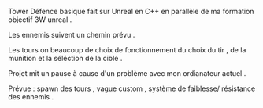 Tower Défence basique fait sur Unreal en C++ en parallèle de ma formation objectif 3W unreal . 

Les ennemis suivent un chemin prévu .

Les tours on beaucoup de choix de fonctionnement du choix du tir , de la munition et la séléction de la cible .

Projet mit un pause à cause d'un problème avec mon ordianateur actuel .

Prévue : spawn des tours ,  vague custom , système de faiblesse/ résistance des ennemis . 
